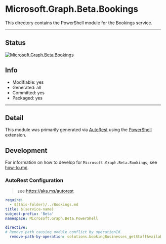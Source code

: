 <!-- region Generated -->
# Microsoft.Graph.Beta.Bookings
This directory contains the PowerShell module for the Bookings service.

---
## Status
[![Microsoft.Graph.Beta.Bookings](https://img.shields.io/powershellgallery/v/Microsoft.Graph.Beta.Bookings.svg?style=flat-square&label=Microsoft.Graph.Beta.Bookings "Microsoft.Graph.Beta.Bookings")](https://www.powershellgallery.com/packages/Microsoft.Graph.Beta.Bookings/)

## Info
- Modifiable: yes
- Generated: all
- Committed: yes
- Packaged: yes

---
## Detail
This module was primarily generated via [AutoRest](https://github.com/Azure/autorest) using the [PowerShell](https://github.com/Azure/autorest.powershell) extension.

## Development
For information on how to develop for `Microsoft.Graph.Beta.Bookings`, see [how-to.md](how-to.md).
<!-- endregion -->

### AutoRest Configuration

> see https://aka.ms/autorest

``` yaml
require:
  - $(this-folder)/../Bookings.md
title: $(service-name)
subject-prefix: 'Beta'
namespace: Microsoft.Graph.Beta.PowerShell

directive:
# Remove path causing module conflict by operationId.
  remove-path-by-operation: solutions.bookingBusinesses_getStaffAvailability
```
